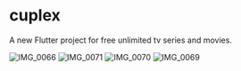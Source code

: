 # cuplex

A new Flutter project for free unlimited tv series and movies.

![IMG_0066](https://github.com/user-attachments/assets/d6da106f-aced-4e29-8f89-dbe2414d21d9)
![IMG_0071](https://github.com/user-attachments/assets/bc9c100b-bae0-4e61-8385-b80722acfbb0)
![IMG_0070](https://github.com/user-attachments/assets/f5145ab5-4025-4923-b538-c9557ee99c9e)
![IMG_0069](https://github.com/user-attachments/assets/dac3bf1d-e4e5-47fb-84b7-0724991ee1a3)

